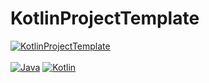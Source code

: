# KotlinProjectTemplate

[![KotlinProjectTemplate](https://img.shields.io/badge/KotlinPluginTemplate-0.0.1-blue.svg)]()
<br><br>
[![Java](https://img.shields.io/badge/Java-11-FF7700.svg?logo=java)]()
[![Kotlin](https://img.shields.io/badge/Kotlin-1.8.21-186FCC.svg?logo=kotlin)]()
